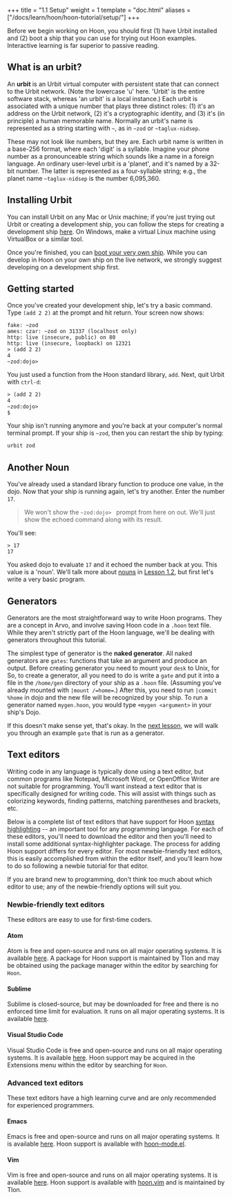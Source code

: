 +++
title = "1.1 Setup"
weight = 1
template = "doc.html"
aliases = ["/docs/learn/hoon/hoon-tutorial/setup/"]
+++

Before we begin working on Hoon, you should first (1) have Urbit installed and (2) boot a ship that you can use for trying out Hoon examples. Interactive learning is far superior to passive reading.

## What is an urbit?

An **urbit** is an Urbit virtual computer with persistent state that can connect to the Urbit network.  (Note the lowercase 'u' here.  'Urbit' is the entire software stack, whereas 'an urbit' is a local instance.)  Each urbit is associated with a unique number that plays three distinct roles: (1) it's an address on the Urbit network, (2) it's a cryptographic identity, and (3) it's (in principle) a human memorable name.  Normally an urbit's name is represented as a string starting with `~`, as in `~zod` or `~taglux-nidsep`.

These may not look like numbers, but they are.  Each urbit name is written in a base-256 format, where each 'digit' is a syllable.  Imagine your phone number as a pronounceable string which sounds like a name in a foreign language.  An ordinary user-level urbit is a 'planet', and it's named by a 32-bit number.  The latter is represented as a four-syllable string; e.g., the planet name `~taglux-nidsep` is the number 6,095,360.

## Installing Urbit

You can install Urbit on any Mac or Unix machine; if you're just trying out Urbit or creating a development ship, you can follow the steps for creating a development ship [here](@/using/develop.md#creating-a-development-ship).  On Windows, make a virtual Linux machine using VirtualBox or a similar tool.


Once you're finished, you can [boot your very own ship](@/using/install.md#booting-your-ship). While you can develop in Hoon on your own ship on the live network, we strongly suggest developing on a development ship first.

## Getting started

Once you've created your development ship, let's try a basic command. Type `(add 2 2)` at the prompt and hit return.  Your screen now shows:

```
fake: ~zod
ames: czar: ~zod on 31337 (localhost only)
http: live (insecure, public) on 80
http: live (insecure, loopback) on 12321
> (add 2 2)
4
~zod:dojo>
```

You just used a function from the Hoon standard library, `add`.  Next, quit Urbit with `ctrl-d`:

```
> (add 2 2)
4
~zod:dojo>
$
```

Your ship isn't running anymore and you're back at your computer's normal terminal prompt. If your ship is `~zod`, then you can restart the ship by typing:

```sh
urbit zod
```

## Another Noun

You've already used a standard library function to produce one value, in the dojo.  Now that your ship is running again, let's try another.  Enter the number `17`.

> We won't show the `~zod:dojo> ` prompt from here on out.  We'll just show the echoed command along with its result.

You'll see:

```
> 17
17
```

You asked dojo to evaluate `17` and it echoed the number back at you.  This value is a 'noun'.  We'll talk more about [nouns](/docs/glossary/noun/) in [Lesson 1.2](@/docs/tutorials/hoon/nouns.md), but first let's write a very basic program.

## Generators

Generators are the most straightforward way to write Hoon programs. They are a concept in Arvo, and involve saving Hoon code in a `.hoon` text file. While they aren't strictly part of the Hoon language, we'll be dealing with generators throughout this tutorial.

The simplest type of generator is the **naked generator**. All naked generators are `gates`: functions that take an argument and produce an output. Before creating generator you need to mount your `desk` to Unix, for So, to create a generator, all you need to do is write a `gate` and put it into a file in the `/home/gen` directory of your ship as a `.hoon` file. (Assuming you've already mounted with `|mount /=home=`.) After this, you need to run `|commit %home` in dojo and the new file will be recognized by your ship. To run a generator named `mygen.hoon`, you would type `+mygen <argument>` in your ship's Dojo.

If this doesn't make sense yet, that's okay. In the [next lesson](@/docs/tutorials/hoon/list-of-numbers.md), we will walk you through an example `gate` that is run as a generator.

## Text editors

Writing code in any language is typically done using a text editor, but common programs like Notepad, Microsoft Word, or OpenOffice Writer are not suitable for programming. You'll want instead a text editor that is specifically designed for writing code. This will assist with things such as colorizing keywords, finding patterns, matching parentheses and brackets, etc.

Below is a complete list of text editors that have support for Hoon [syntax highlighting](https://en.wikipedia.org/wiki/Syntax_highlighting) -- an important tool for any programming language. For each of these editors, you'll need to download the editor and then you'll need to install some additional syntax-highlighter package. The process for adding Hoon support differs for every editor. For most newbie-friendly text editors, this is easily accomplished from within the editor itself, and you'll learn how to do so following a newbie tutorial for that editor.

If you are brand new to programming, don't think too much about which editor to use; any of the newbie-friendly options will suit you.

### Newbie-friendly text editors

These editors are easy to use for first-time coders.

#### Atom
Atom is free and open-source and runs on all major operating systems. It is available [here](https://atom.io/). A package for Hoon support is maintained by Tlon and may be obtained using the package manager within the editor by searching for `Hoon`.

#### Sublime
Sublime is closed-source, but may be downloaded for free and there is no enforced time limit for evaluation. It runs on all major operating systems. It is available [here](https://www.sublimetext.com/).

#### Visual Studio Code
Visual Studio Code is free and open-source and runs on all major operating systems. It is available [here](https://code.visualstudio.com/). Hoon support may be acquired in the Extensions menu within the editor by searching for `Hoon`.

### Advanced text editors

These text editors have a high learning curve and are only recommended for experienced programmers.

#### Emacs

Emacs is free and open-source and runs on all major operating systems. It is available [here](https://www.gnu.org/software/emacs/). Hoon support is available with [hoon-mode.el](https://github.com/urbit/hoon-mode.el).

#### Vim

Vim is free and open-source and runs on all major operating systems. It is available [here](https://www.vim.org/). Hoon support is available with [hoon.vim](https://github.com/urbit/hoon.vim) and is maintained by Tlon.

